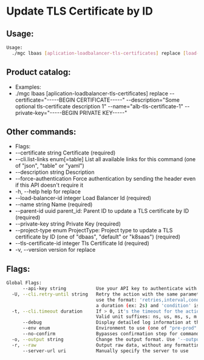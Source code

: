 # Update TLS Certificate by ID

## Usage:
```bash
Usage:
  ./mgc lbaas [aplication-loadbalancer-tls-certificates] replace [load-balancer-id] [tls-certificate-id] [flags]
```

## Product catalog:
- Examples:
- ./mgc lbaas [aplication-loadbalancer-tls-certificates] replace --certificate="-----BEGIN CERTIFICATE-----" --description="Some optional tls-certificate description 1" --name="alb-tls-certificate-1" --private-key="-----BEGIN PRIVATE KEY-----"

## Other commands:
- Flags:
- --certificate string            Certificate (required)
- --cli.list-links enum[=table]   List all available links for this command (one of "json", "table" or "yaml")
- --description string            Description
- --force-authentication          Force authentication by sending the header even if this API doesn't require it
- -h, --help                          help for replace
- --load-balancer-id integer      Load Balancer Id (required)
- --name string                   Name (required)
- --parent-id uuid                parent_id: Parent ID to update a TLS certificate by ID (required)
- --private-key string            Private Key (required)
- --project-type enum             ProjectType: Project type to update a TLS certificate by ID (one of "dbaas", "default" or "k8saas") (required)
- --tls-certificate-id integer    Tls Certificate Id (required)
- -v, --version                       version for replace

## Flags:
```bash
Global Flags:
      --api-key string           Use your API key to authenticate with the API
  -U, --cli.retry-until string   Retry the action with the same parameters until the given condition is met. The flag parameters
                                 use the format: 'retries,interval,condition', where 'retries' is a positive integer, 'interval' is
                                 a duration (ex: 2s) and 'condition' is a 'engine=value' pair such as "jsonpath=expression"
  -t, --cli.timeout duration     If > 0, it's the timeout for the action execution. It's specified as numbers and unit suffix.
                                 Valid unit suffixes: ns, us, ms, s, m and h. Examples: 300ms, 1m30s
      --debug                    Display detailed log information at the debug level
      --env enum                 Environment to use (one of "pre-prod" or "prod") (default "prod")
      --no-confirm               Bypasses confirmation step for commands that ask a confirmation from the user
  -o, --output string            Change the output format. Use '--output=help' to know more details.
  -r, --raw                      Output raw data, without any formatting or coloring
      --server-url uri           Manually specify the server to use
```

